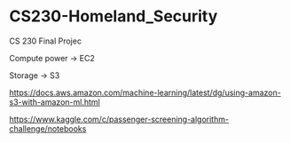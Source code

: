 # CS230-Homeland_Security
CS 230 Final Projec

Compute power -> EC2 

Storage -> S3

https://docs.aws.amazon.com/machine-learning/latest/dg/using-amazon-s3-with-amazon-ml.html

https://www.kaggle.com/c/passenger-screening-algorithm-challenge/notebooks













